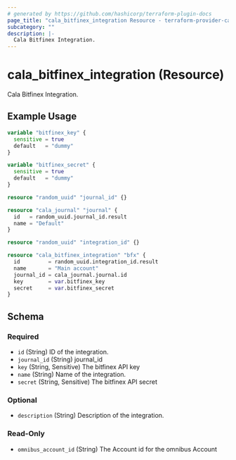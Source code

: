 ```yaml
---
# generated by https://github.com/hashicorp/terraform-plugin-docs
page_title: "cala_bitfinex_integration Resource - terraform-provider-cala"
subcategory: ""
description: |-
  Cala Bitfinex Integration.
---
```


# cala_bitfinex_integration (Resource)

Cala Bitfinex Integration.

## Example Usage

```terraform
variable "bitfinex_key" {
  sensitive = true
  default   = "dummy"
}

variable "bitfinex_secret" {
  sensitive = true
  default   = "dummy"
}

resource "random_uuid" "journal_id" {}

resource "cala_journal" "journal" {
  id   = random_uuid.journal_id.result
  name = "Default"
}

resource "random_uuid" "integration_id" {}

resource "cala_bitfinex_integration" "bfx" {
  id         = random_uuid.integration_id.result
  name       = "Main account"
  journal_id = cala_journal.journal.id
  key        = var.bitfinex_key
  secret     = var.bitfinex_secret
}
```

<!-- schema generated by tfplugindocs -->
## Schema

### Required

- `id` (String) ID of the integration.
- `journal_id` (String) journal_id
- `key` (String, Sensitive) The bitfinex API key
- `name` (String) Name of the integration.
- `secret` (String, Sensitive) The bitfinex API secret

### Optional

- `description` (String) Description of the integration.

### Read-Only

- `omnibus_account_id` (String) The Account id for the omnibus Account
